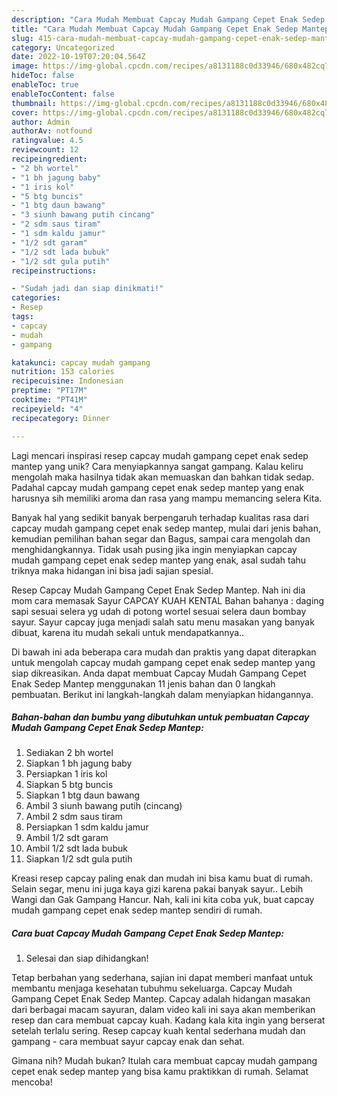 ```yaml
---
description: "Cara Mudah Membuat Capcay Mudah Gampang Cepet Enak Sedep Mantep yang Lezat Sekali"
title: "Cara Mudah Membuat Capcay Mudah Gampang Cepet Enak Sedep Mantep yang Lezat Sekali"
slug: 415-cara-mudah-membuat-capcay-mudah-gampang-cepet-enak-sedep-mantep-yang-lezat-sekali
category: Uncategorized
date: 2022-10-19T07:20:04.564Z
image: https://img-global.cpcdn.com/recipes/a8131188c0d33946/680x482cq70/capcay-mudah-gampang-cepet-enak-sedep-mantep-foto-resep-utama.jpg
hideToc: false
enableToc: true
enableTocContent: false
thumbnail: https://img-global.cpcdn.com/recipes/a8131188c0d33946/680x482cq70/capcay-mudah-gampang-cepet-enak-sedep-mantep-foto-resep-utama.jpg
cover: https://img-global.cpcdn.com/recipes/a8131188c0d33946/680x482cq70/capcay-mudah-gampang-cepet-enak-sedep-mantep-foto-resep-utama.jpg
author: Admin
authorAv: notfound
ratingvalue: 4.5
reviewcount: 12
recipeingredient:
- "2 bh wortel"
- "1 bh jagung baby"
- "1 iris kol"
- "5 btg buncis"
- "1 btg daun bawang"
- "3 siunh bawang putih cincang"
- "2 sdm saus tiram"
- "1 sdm kaldu jamur"
- "1/2 sdt garam"
- "1/2 sdt lada bubuk"
- "1/2 sdt gula putih"
recipeinstructions:

- "Sudah jadi dan siap dinikmati!"
categories:
- Resep
tags:
- capcay
- mudah
- gampang

katakunci: capcay mudah gampang 
nutrition: 153 calories
recipecuisine: Indonesian
preptime: "PT17M"
cooktime: "PT41M"
recipeyield: "4"
recipecategory: Dinner

---
```





Lagi mencari inspirasi resep capcay mudah gampang cepet enak sedep mantep yang unik? Cara menyiapkannya sangat gampang. Kalau keliru mengolah maka hasilnya tidak akan memuaskan dan bahkan tidak sedap. Padahal capcay mudah gampang cepet enak sedep mantep yang enak harusnya sih memiliki aroma dan rasa yang mampu memancing selera Kita.





Banyak hal yang sedikit banyak berpengaruh terhadap kualitas rasa dari capcay mudah gampang cepet enak sedep mantep, mulai dari jenis bahan, kemudian pemilihan bahan segar dan Bagus, sampai cara mengolah dan menghidangkannya. Tidak usah pusing jika ingin menyiapkan capcay mudah gampang cepet enak sedep mantep yang enak,      asal sudah tahu triknya maka hidangan ini bisa jadi sajian spesial.














Resep Capcay Mudah Gampang Cepet Enak Sedep Mantep. Nah ini dia mom cara memasak Sayur CAPCAY KUAH KENTAL Bahan bahanya : daging sapi sesuai selera yg udah di potong wortel sesuai selera daun bombay sayur. Sayur capcay juga menjadi salah satu menu masakan yang banyak dibuat, karena itu mudah sekali untuk mendapatkannya..






Di bawah ini ada beberapa cara mudah dan praktis yang dapat diterapkan untuk mengolah capcay mudah gampang cepet enak sedep mantep yang siap dikreasikan. Anda dapat membuat Capcay Mudah Gampang Cepet Enak Sedep Mantep menggunakan 11 jenis bahan dan 0 langkah pembuatan. Berikut ini langkah-langkah dalam menyiapkan hidangannya.

<!--inarticleads1-->

##### Bahan-bahan dan bumbu yang dibutuhkan untuk pembuatan Capcay Mudah Gampang Cepet Enak Sedep Mantep:

1. Sediakan 2 bh wortel
1. Siapkan 1 bh jagung baby
1. Persiapkan 1 iris kol
1. Siapkan 5 btg buncis
1. Siapkan 1 btg daun bawang
1. Ambil 3 siunh bawang putih (cincang)
1. Ambil 2 sdm saus tiram
1. Persiapkan 1 sdm kaldu jamur
1. Ambil 1/2 sdt garam
1. Ambil 1/2 sdt lada bubuk
1. Siapkan 1/2 sdt gula putih


Kreasi resep capcay paling enak dan mudah ini bisa kamu buat di rumah. Selain segar, menu ini juga kaya gizi karena pakai banyak sayur.. Lebih Wangi dan Gak Gampang Hancur. Nah, kali ini kita coba yuk, buat capcay mudah gampang cepet enak sedep mantep sendiri di rumah. 

<!--inarticleads2-->

##### Cara buat Capcay Mudah Gampang Cepet Enak Sedep Mantep:


1. Selesai dan siap dihidangkan!

Tetap berbahan yang sederhana, sajian ini dapat memberi manfaat untuk membantu menjaga kesehatan tubuhmu sekeluarga. Capcay Mudah Gampang Cepet Enak Sedep Mantep. Capcay adalah hidangan masakan dari berbagai macam sayuran, dalam video kali ini saya akan memberikan resep dan cara membuat capcay kuah. Kadang kala kita ingin yang berserat setelah terlalu sering. Resep capcay kuah kental sederhana mudah dan gampang - cara membuat sayur capcay enak dan sehat. 

Gimana nih? Mudah bukan? Itulah cara membuat capcay mudah gampang cepet enak sedep mantep yang bisa kamu praktikkan di rumah. Selamat mencoba!
